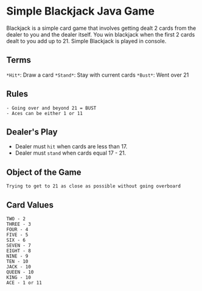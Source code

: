 # Simple Blackjack Java Game
Blackjack is a simple card game that involves getting dealt 2 cards from the dealer to you and the dealer itself. You win blackjack when the first 2 cards dealt to you add up to 21. Simple Blackjack is played in console.

## Terms
`*Hit*`: Draw a card
`*Stand*`: Stay with current cards
`*Bust*`: Went over 21

## Rules
```
- Going over and beyond 21 = BUST
- Aces can be either 1 or 11
```

## Dealer's Play
- Dealer must `hit` when cards are less than 17.
- Dealer must `stand` when cards equal 17 - 21.

## Object of the Game
`Trying to get to 21 as close as possible without going overboard`

## Card Values
```
TWO - 2
THREE - 3
FOUR - 4
FIVE - 5
SIX - 6
SEVEN - 7
EIGHT - 8
NINE - 9
TEN - 10
JACK - 10
QUEEN - 10
KING - 10
ACE - 1 or 11
```



